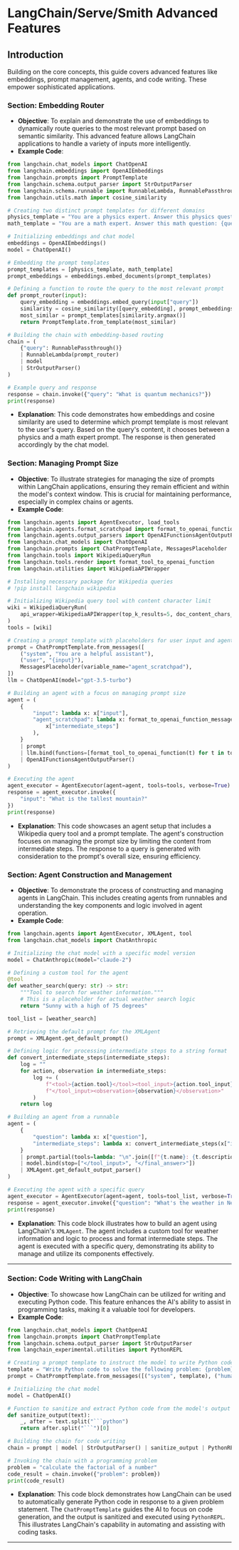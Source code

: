 # LangChain/Serve/Smith Advanced Features

## Introduction

Building on the core concepts, this guide covers advanced features like embeddings, prompt management, agents, and code writing. These empower sophisticated applications.

### Section: Embedding Router
- **Objective**: To explain and demonstrate the use of embeddings to dynamically route queries to the most relevant prompt based on semantic similarity. This advanced feature allows LangChain applications to handle a variety of inputs more intelligently.
- **Example Code**:
```python
from langchain.chat_models import ChatOpenAI   
from langchain.embeddings import OpenAIEmbeddings   
from langchain.prompts import PromptTemplate   
from langchain.schema.output_parser import StrOutputParser   
from langchain.schema.runnable import RunnableLambda, RunnablePassthrough   
from langchain.utils.math import cosine_similarity   

# Creating two distinct prompt templates for different domains
physics_template = "You are a physics expert. Answer this physics question: {query}"
math_template = "You are a math expert. Answer this math question: {query}"

# Initializing embeddings and chat model
embeddings = OpenAIEmbeddings()
model = ChatOpenAI()

# Embedding the prompt templates
prompt_templates = [physics_template, math_template]
prompt_embeddings = embeddings.embed_documents(prompt_templates)

# Defining a function to route the query to the most relevant prompt
def prompt_router(input):
    query_embedding = embeddings.embed_query(input["query"])
    similarity = cosine_similarity([query_embedding], prompt_embeddings)[0]
    most_similar = prompt_templates[similarity.argmax()]
    return PromptTemplate.from_template(most_similar)

# Building the chain with embedding-based routing
chain = (
    {"query": RunnablePassthrough()}
    | RunnableLambda(prompt_router)
    | model
    | StrOutputParser()
)

# Example query and response
response = chain.invoke({"query": "What is quantum mechanics?"})
print(response)
```
- **Explanation**: This code demonstrates how embeddings and cosine similarity are used to determine which prompt template is most relevant to the user's query. Based on the query's content, it chooses between a physics and a math expert prompt. The response is then generated accordingly by the chat model.

### Section: Managing Prompt Size
- **Objective**: To illustrate strategies for managing the size of prompts within LangChain applications, ensuring they remain efficient and within the model's context window. This is crucial for maintaining performance, especially in complex chains or agents.
- **Example Code**:
```python
from langchain.agents import AgentExecutor, load_tools
from langchain.agents.format_scratchpad import format_to_openai_function_messages
from langchain.agents.output_parsers import OpenAIFunctionsAgentOutputParser
from langchain.chat_models import ChatOpenAI
from langchain.prompts import ChatPromptTemplate, MessagesPlaceholder
from langchain.tools import WikipediaQueryRun
from langchain.tools.render import format_tool_to_openai_function
from langchain.utilities import WikipediaAPIWrapper

# Installing necessary package for Wikipedia queries
# !pip install langchain wikipedia

# Initializing Wikipedia query tool with content character limit
wiki = WikipediaQueryRun(
    api_wrapper=WikipediaAPIWrapper(top_k_results=5, doc_content_chars_max=10_000)
)
tools = [wiki]

# Creating a prompt template with placeholders for user input and agent scratchpad
prompt = ChatPromptTemplate.from_messages([
    ("system", "You are a helpful assistant"),
    ("user", "{input}"),
    MessagesPlaceholder(variable_name="agent_scratchpad"),
])
llm = ChatOpenAI(model="gpt-3.5-turbo")

# Building an agent with a focus on managing prompt size
agent = (
    {
        "input": lambda x: x["input"],
        "agent_scratchpad": lambda x: format_to_openai_function_messages(
            x["intermediate_steps"]
        ),
    }
    | prompt
    | llm.bind(functions=[format_tool_to_openai_function(t) for t in tools])
    | OpenAIFunctionsAgentOutputParser()
)

# Executing the agent
agent_executor = AgentExecutor(agent=agent, tools=tools, verbose=True)
response = agent_executor.invoke({
    "input": "What is the tallest mountain?"
})
print(response)
```
- **Explanation**: This code showcases an agent setup that includes a Wikipedia query tool and a prompt template. The agent's construction focuses on managing the prompt size by limiting the content from intermediate steps. The response to a query is generated with consideration to the prompt's overall size, ensuring efficiency.

### Section: Agent Construction and Management
- **Objective**: To demonstrate the process of constructing and managing agents in LangChain. This includes creating agents from runnables and understanding the key components and logic involved in agent operation.
- **Example Code**:
```python
from langchain.agents import AgentExecutor, XMLAgent, tool
from langchain.chat_models import ChatAnthropic

# Initializing the chat model with a specific model version
model = ChatAnthropic(model="claude-2")

# Defining a custom tool for the agent
@tool
def weather_search(query: str) -> str:
    """Tool to search for weather information."""
    # This is a placeholder for actual weather search logic
    return "Sunny with a high of 75 degrees"

tool_list = [weather_search]

# Retrieving the default prompt for the XMLAgent
prompt = XMLAgent.get_default_prompt()

# Defining logic for processing intermediate steps to a string format
def convert_intermediate_steps(intermediate_steps):
    log = ""
    for action, observation in intermediate_steps:
        log += (
            f"<tool>{action.tool}</tool><tool_input>{action.tool_input}"
            f"</tool_input><observation>{observation}</observation>"
        )
    return log

# Building an agent from a runnable
agent = (
    {
        "question": lambda x: x["question"],
        "intermediate_steps": lambda x: convert_intermediate_steps(x["intermediate_steps"]),
    }
    | prompt.partial(tools=lambda: "\n".join([f"{t.name}: {t.description}" for t in tool_list]))
    | model.bind(stop=["</tool_input>", "</final_answer>"])
    | XMLAgent.get_default_output_parser()
)

# Executing the agent with a specific query
agent_executor = AgentExecutor(agent=agent, tools=tool_list, verbose=True)
response = agent_executor.invoke({"question": "What's the weather in New York today?"})
print(response)
```
- **Explanation**: This code block illustrates how to build an agent using LangChain's `XMLAgent`. The agent includes a custom tool for weather information and logic to process and format intermediate steps. The agent is executed with a specific query, demonstrating its ability to manage and utilize its components effectively.

---

### Section: Code Writing with LangChain
- **Objective**: To showcase how LangChain can be utilized for writing and executing Python code. This feature enhances the AI's ability to assist in programming tasks, making it a valuable tool for developers.
- **Example Code**:
```python
from langchain.chat_models import ChatOpenAI
from langchain.prompts import ChatPromptTemplate
from langchain.schema.output_parser import StrOutputParser
from langchain_experimental.utilities import PythonREPL

# Creating a prompt template to instruct the model to write Python code
template = "Write Python code to solve the following problem: {problem}"
prompt = ChatPromptTemplate.from_messages([("system", template), ("human", "{problem}")])

# Initializing the chat model
model = ChatOpenAI()

# Function to sanitize and extract Python code from the model's output
def sanitize_output(text):
    _, after = text.split("```python")
    return after.split("```")[0]

# Building the chain for code writing
chain = prompt | model | StrOutputParser() | sanitize_output | PythonREPL().run

# Invoking the chain with a programming problem
problem = "calculate the factorial of a number"
code_result = chain.invoke({"problem": problem})
print(code_result)
```
- **Explanation**: This code block demonstrates how LangChain can be used to automatically generate Python code in response to a given problem statement. The `ChatPromptTemplate` guides the AI to focus on code generation, and the output is sanitized and executed using `PythonREPL`. This illustrates LangChain's capability in automating and assisting with coding tasks.

---